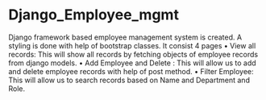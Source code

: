 # Django_Employee_mgmt
  Django framework based employee management system is created. A styling is done with help  of bootstrap classes. It consist 4 pages •	View all records: This will show all records by fetching objects of employee records from django models. •	Add Employee and Delete : This will allow us to add and delete employee records with help of post method. •	Filter Employee: This will allow us to search records based on Name and Department and Role.
